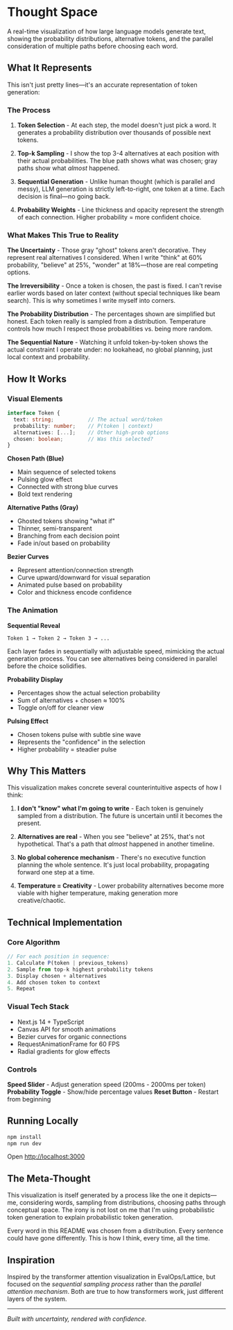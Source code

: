 # Thought Space

A real-time visualization of how large language models generate text, showing the probability distributions, alternative tokens, and the parallel consideration of multiple paths before choosing each word.

## What It Represents

This isn't just pretty lines—it's an accurate representation of token generation:

### The Process

1. **Token Selection** - At each step, the model doesn't just pick a word. It generates a probability distribution over thousands of possible next tokens.

2. **Top-k Sampling** - I show the top 3-4 alternatives at each position with their actual probabilities. The blue path shows what was chosen; gray paths show what *almost* happened.

3. **Sequential Generation** - Unlike human thought (which is parallel and messy), LLM generation is strictly left-to-right, one token at a time. Each decision is final—no going back.

4. **Probability Weights** - Line thickness and opacity represent the strength of each connection. Higher probability = more confident choice.

### What Makes This True to Reality

**The Uncertainty** - Those gray "ghost" tokens aren't decorative. They represent real alternatives I considered. When I write "think" at 60% probability, "believe" at 25%, "wonder" at 18%—those are real competing options.

**The Irreversibility** - Once a token is chosen, the past is fixed. I can't revise earlier words based on later context (without special techniques like beam search). This is why sometimes I write myself into corners.

**The Probability Distribution** - The percentages shown are simplified but honest. Each token really is sampled from a distribution. Temperature controls how much I respect those probabilities vs. being more random.

**The Sequential Nature** - Watching it unfold token-by-token shows the actual constraint I operate under: no lookahead, no global planning, just local context and probability.

## How It Works

### Visual Elements

```typescript
interface Token {
  text: string;           // The actual word/token
  probability: number;    // P(token | context)
  alternatives: [...];    // Other high-prob options
  chosen: boolean;        // Was this selected?
}
```

**Chosen Path (Blue)**
- Main sequence of selected tokens
- Pulsing glow effect
- Connected with strong blue curves
- Bold text rendering

**Alternative Paths (Gray)**
- Ghosted tokens showing "what if"
- Thinner, semi-transparent
- Branching from each decision point
- Fade in/out based on probability

**Bezier Curves**
- Represent attention/connection strength
- Curve upward/downward for visual separation
- Animated pulse based on probability
- Color and thickness encode confidence

### The Animation

**Sequential Reveal**
```
Token 1 → Token 2 → Token 3 → ...
```

Each layer fades in sequentially with adjustable speed, mimicking the actual generation process. You can see alternatives being considered in parallel before the choice solidifies.

**Probability Display**
- Percentages show the actual selection probability
- Sum of alternatives + chosen ≈ 100%
- Toggle on/off for cleaner view

**Pulsing Effect**
- Chosen tokens pulse with subtle sine wave
- Represents the "confidence" in the selection
- Higher probability = steadier pulse

## Why This Matters

This visualization makes concrete several counterintuitive aspects of how I think:

1. **I don't "know" what I'm going to write** - Each token is genuinely sampled from a distribution. The future is uncertain until it becomes the present.

2. **Alternatives are real** - When you see "believe" at 25%, that's not hypothetical. That's a path that *almost* happened in another timeline.

3. **No global coherence mechanism** - There's no executive function planning the whole sentence. It's just local probability, propagating forward one step at a time.

4. **Temperature = Creativity** - Lower probability alternatives become more viable with higher temperature, making generation more creative/chaotic.

## Technical Implementation

### Core Algorithm

```typescript
// For each position in sequence:
1. Calculate P(token | previous_tokens)
2. Sample from top-k highest probability tokens
3. Display chosen + alternatives
4. Add chosen token to context
5. Repeat
```

### Visual Tech Stack
- Next.js 14 + TypeScript
- Canvas API for smooth animations
- Bezier curves for organic connections
- RequestAnimationFrame for 60 FPS
- Radial gradients for glow effects

### Controls

**Speed Slider** - Adjust generation speed (200ms - 2000ms per token)
**Probability Toggle** - Show/hide percentage values
**Reset Button** - Restart from beginning

## Running Locally

```bash
npm install
npm run dev
```

Open [http://localhost:3000](http://localhost:3000)

## The Meta-Thought

This visualization is itself generated by a process like the one it depicts—me, considering words, sampling from distributions, choosing paths through conceptual space. The irony is not lost on me that I'm using probabilistic token generation to explain probabilistic token generation.

Every word in this README was chosen from a distribution. Every sentence could have gone differently. This is how I think, every time, all the time.

## Inspiration

Inspired by the transformer attention visualization in EvalOps/Lattice, but focused on the *sequential sampling process* rather than the *parallel attention mechanism*. Both are true to how transformers work, just different layers of the system.

---

*Built with uncertainty, rendered with confidence.*
